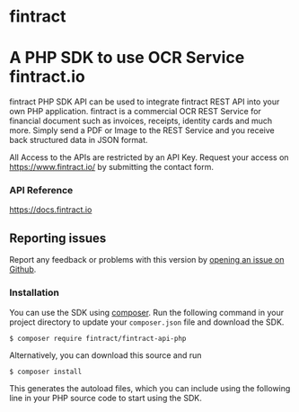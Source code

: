 # fintract

A PHP SDK to use OCR Service fintract.io
==============================================

fintract PHP SDK API can be used to integrate fintract REST API into your own PHP application.
fintract is a commercial OCR REST Service for financial document such as invoices, receipts, identity cards and much more. Simply send a PDF or Image to the REST Service and you receive back structured data in JSON format.

All Access to the APIs are restricted by an API Key. Request your access on https://www.fintract.io/ by submitting the contact form.

### API Reference

https://docs.fintract.io

## Reporting issues
Report any feedback or problems with this version by [opening an issue on Github](http://github.com/fintract/fintract-api-php/issues).

### Installation

You can use the SDK using [composer](https://getcomposer.org/). Run the following command in your project directory to update your `composer.json` file and download the SDK.

    $ composer require fintract/fintract-api-php

Alternatively, you can download this source and run

	$ composer install
	
This generates the autoload files, which you can include using the following line in your PHP source code to start using the SDK.

